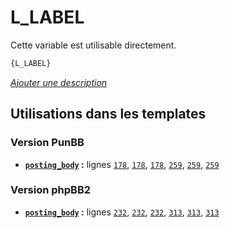 # L_LABEL


Cette variable est utilisable directement.

```html
{L_LABEL}
```

[*Ajouter une description*](https://fa-tvars.appspot.com/var/L_LABEL)

## Utilisations dans les templates

### Version PunBB
* __[`posting_body`](../tpl/var/punbb/posting_body.md#readme) :__ lignes [`178`](../tpl/src/punbb/posting_body.tpl#L178), [`178`](../tpl/src/punbb/posting_body.tpl#L178), [`178`](../tpl/src/punbb/posting_body.tpl#L178), [`259`](../tpl/src/punbb/posting_body.tpl#L259), [`259`](../tpl/src/punbb/posting_body.tpl#L259), [`259`](../tpl/src/punbb/posting_body.tpl#L259)

### Version phpBB2
* __[`posting_body`](../tpl/var/subsilver/posting_body.md#readme) :__ lignes [`232`](../tpl/src/subsilver/posting_body.tpl#L232), [`232`](../tpl/src/subsilver/posting_body.tpl#L232), [`232`](../tpl/src/subsilver/posting_body.tpl#L232), [`313`](../tpl/src/subsilver/posting_body.tpl#L313), [`313`](../tpl/src/subsilver/posting_body.tpl#L313), [`313`](../tpl/src/subsilver/posting_body.tpl#L313)
